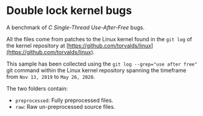# Double lock kernel bugs

A benchmark of _C Single-Thread Use-After-Free_ bugs.

All the files come from patches to the Linux kernel found in the `git log` of the kernel repository at [https://github.com/torvalds/linux](https://github.com/torvalds/linux).

This sample has been collected using the `git log --grep="use after free"` git command within the Linux kernel repository spanning the timeframe from `Nov 13, 2019` to `May 26, 2020`. 

The two folders contain:
- `preprocessed`: Fully preprocessed files.
- `raw`: Raw un-preprocessed source files.
